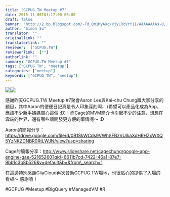 ```yaml
---
title: "GCPUG.TW Meetup #7"
date: 2015-11-06T03:17:00-08:00
draft: false
banner: "http://2.bp.blogspot.com/-Fd_Qm1MyAXc/VjyLRcVrY1I/AAAAAAAAs-U/n6dfEYnwgxI/s320/DSC_0225.JPG"
author: "Simon Su"
translator: ""
originallink: ""
translatorlink: ""
reviewer:  ["GCPUG.TW"]
reviewerlink:  [""]
authorlink: ""
summary: "GCPUG.TW Meetup #7"
tags: ["GCPUG TW", "meetup"]
categories: ["meetup"]
keywords: ["GCPUG TW", "meetup"]
---
```


[![](http://2.bp.blogspot.com/-TsTibrzoclM/VjyLSHng-bI/AAAAAAAAs-k/LAE3EUAcQiM/s200/DSC_0234.JPG)](http://2.bp.blogspot.com/-TsTibrzoclM/VjyLSHng-bI/AAAAAAAAs-k/LAE3EUAcQiM/s1600/DSC_0234.JPG)[![](http://2.bp.blogspot.com/-Fd_Qm1MyAXc/VjyLRcVrY1I/AAAAAAAAs-U/n6dfEYnwgxI/s320/DSC_0225.JPG)](http://2.bp.blogspot.com/-Fd_Qm1MyAXc/VjyLRcVrY1I/AAAAAAAAs-U/n6dfEYnwgxI/s1600/DSC_0225.JPG)

  

  
感謝昨天GCPUG.TW Meetup #7聚會Aaron Lee​與Kai-chu Chung​跟大家分享的題目，其中Aaron的便便日記真是令人印象深刻啊... (希望可以產品化成為App，應該不少新手媽媽關心這個 :D)！而Cage的MVM簡介也引起不少的注意，想想在雲端的世界，還有哪些讓開發更方便的事情呢～ :D  
  
Aaron的簡報分享：https://drive.google.com/file/d/0B18kWCds9VWhSFBzVUlkaXdHRHZxWXQ5YzNKZDNBR0RtLWJN/view?usp=sharing  
  
Cage的簡報分享：http://www.slideshare.net/cagechung/google-app-engine-gae-52165260?qid=6611b7cd-7422-46a1-87e7-9bb1c3b8b526&v=default&b=&from\_search=1  
  
在這邊特別感謝GliaCloud再次贊助GCPUG.TW場地，也很貼心的提供了入場的看板～ 感謝唷！  
  
#GCPUG #Meetup #BigQuery #ManagedVM #R